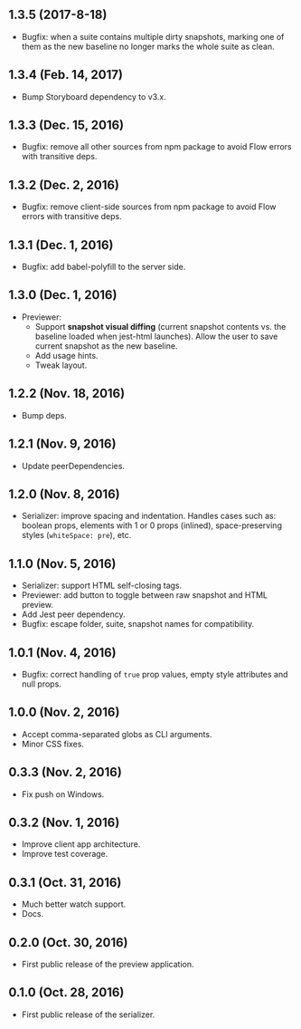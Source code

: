 ## 1.3.5 (2017-8-18)

* Bugfix: when a suite contains multiple dirty snapshots, marking one of them as the new baseline no longer marks the whole suite as clean.

## 1.3.4 (Feb. 14, 2017)

* Bump Storyboard dependency to v3.x.

## 1.3.3 (Dec. 15, 2016)

* Bugfix: remove all other sources from npm package to avoid Flow errors with transitive deps.

## 1.3.2 (Dec. 2, 2016)

* Bugfix: remove client-side sources from npm package to avoid Flow errors with transitive deps.

## 1.3.1 (Dec. 1, 2016)

* Bugfix: add babel-polyfill to the server side.

## 1.3.0 (Dec. 1, 2016)

* Previewer:
    - Support **snapshot visual diffing** (current snapshot contents vs. the baseline loaded when jest-html launches). Allow the user to save current snapshot as the new baseline.
    - Add usage hints.
    - Tweak layout.

## 1.2.2 (Nov. 18, 2016)

- Bump deps.

## 1.2.1 (Nov. 9, 2016)

* Update peerDependencies.

## 1.2.0 (Nov. 8, 2016)

* Serializer: improve spacing and indentation. Handles cases such as: boolean props, elements with 1 or 0 props (inlined), space-preserving styles (`whiteSpace: pre`), etc.

## 1.1.0 (Nov. 5, 2016)

* Serializer: support HTML self-closing tags.
* Previewer: add button to toggle between raw snapshot and HTML preview.
* Add Jest peer dependency.
* Bugfix: escape folder, suite, snapshot names for compatibility.

## 1.0.1 (Nov. 4, 2016)

* Bugfix: correct handling of `true` prop values, empty style attributes and null props.

## 1.0.0 (Nov. 2, 2016)

* Accept comma-separated globs as CLI arguments.
* Minor CSS fixes.

## 0.3.3 (Nov. 2, 2016)

* Fix push on Windows.

## 0.3.2 (Nov. 1, 2016)

* Improve client app architecture.
* Improve test coverage.

## 0.3.1 (Oct. 31, 2016)

* Much better watch support.
* Docs.

## 0.2.0 (Oct. 30, 2016)

* First public release of the preview application.

## 0.1.0 (Oct. 28, 2016)

* First public release of the serializer.
